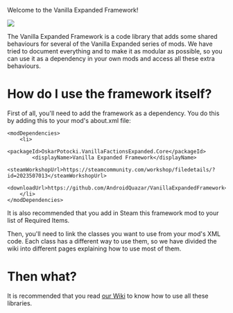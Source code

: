 Welcome to the Vanilla Expanded Framework!

![](https://i.imgur.com/bVf30tE.jpg)

The Vanilla Expanded Framework is a code library that adds some shared behaviours for several of the Vanilla Expanded series of mods. We have tried to document everything and to make it as modular as possible, so you can use it as a dependency in your own mods and access all these extra behaviours.

# How do I use the framework itself?

First of all, you'll need to add the framework as a dependency. You do this by adding this to your mod's about.xml file:

	<modDependencies>
		<li>
			<packageId>OskarPotocki.VanillaFactionsExpanded.Core</packageId>
			<displayName>Vanilla Expanded Framework</displayName>
			<steamWorkshopUrl>https://steamcommunity.com/workshop/filedetails/?id=2023507013</steamWorkshopUrl>
			<downloadUrl>https://github.com/AndroidQuazar/VanillaExpandedFramework</downloadUrl>
		</li>
	</modDependencies>

It is also recommended that you add in Steam this framework mod to your list of Required Items.

Then, you'll need to link the classes you want to use from your mod's XML code. Each class has a different way to use them, so we have divided the wiki into different pages explaining how to use most of them.

# Then what?

It is recommended that you read [our Wiki](https://github.com/AndroidQuazar/VanillaExpandedFramework/wiki) to know how to use all these libraries.
